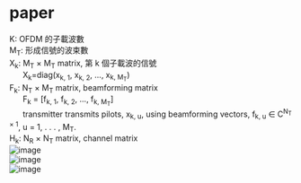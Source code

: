 # paper  
K: OFDM 的子載波數  
M<sub>T</sub>: 形成信號的波束數  
X<sub>k</sub>: M<sub>T</sub> × M<sub>T</sub> matrix, 第 k 個子載波的信號  
&nbsp;&nbsp;&nbsp;&nbsp;&nbsp;&nbsp;X<sub>k</sub>=diag(x<sub>k, 1</sub>, x<sub>k, 2</sub>, ..., x<sub>k, M<sub>T</sub></sub>)  
F<sub>k</sub>: N<sub>T</sub> × M<sub>T</sub> matrix, beamforming matrix  
&nbsp;&nbsp;&nbsp;&nbsp;&nbsp;&nbsp;F<sub>k</sub> = [f<sub>k, 1</sub>, f<sub>k, 2</sub>, ..., f<sub>k, M<sub>T</sub></sub>]  
&nbsp;&nbsp;&nbsp;&nbsp;&nbsp;&nbsp;transmitter transmits pilots, x<sub>k, u</sub>, using beamforming vectors, f<sub>k, u</sub> ∈ C<sup>N<sub>T</sub> × 1</sup>, u = 1, . . . , M<sub>T</sub>.  
H<sub>k</sub>: N<sub>R</sub> × N<sub>T</sub> matrix, channel matrix  
![image](https://github.com/OuO333333/paper/assets/37506309/3c3344ae-3248-459e-8924-cff06cea28b0)  
![image](https://github.com/OuO333333/paper/assets/37506309/92f8e685-3841-4b06-9fb8-2abe6bffb340)  
![image](https://github.com/OuO333333/paper/assets/37506309/0abea4ce-1978-4e6b-9941-46b647af62ef)

